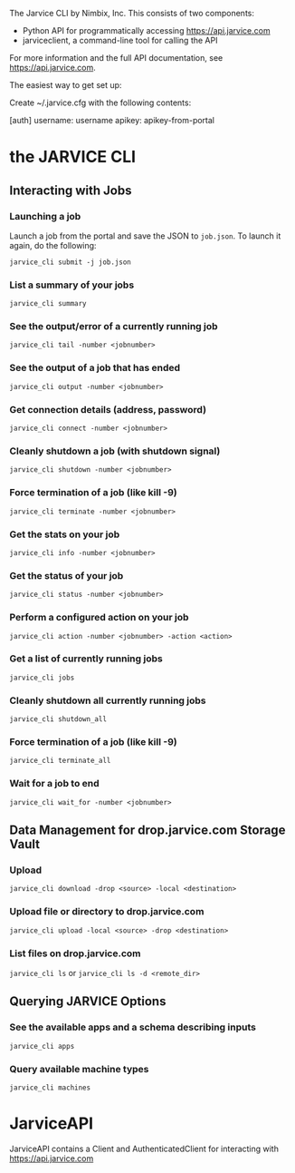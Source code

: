 The Jarvice CLI by Nimbix, Inc. This consists of two components:
  * Python API for programmatically accessing https://api.jarvice.com
  * jarviceclient, a command-line tool for calling the API

For more information and the full API documentation, see https://api.jarvice.com.

The easiest way to get set up:

Create ~/.jarvice.cfg with the following contents:

[auth]
username: username
apikey: apikey-from-portal

# the JARVICE CLI

## Interacting with Jobs

### Launching a job
Launch a job from the portal and save the JSON to `job.json`. To launch it again, do the following:

```jarvice_cli submit -j job.json```

### List a summary of your jobs

```jarvice_cli summary```

### See the output/error of a currently running job

```jarvice_cli tail -number <jobnumber>```

### See the output of a job that has ended


```jarvice_cli output -number <jobnumber>```

### Get connection details (address, password)

```jarvice_cli connect -number <jobnumber>```

### Cleanly shutdown a job (with shutdown signal)

```jarvice_cli shutdown -number <jobnumber>```

### Force termination of a job (like kill -9)


```jarvice_cli terminate -number <jobnumber>```

### Get the stats on your job

```jarvice_cli info -number <jobnumber>```

### Get the status of your job

```jarvice_cli status -number <jobnumber>```

### Perform a configured action on your job

```jarvice_cli action -number <jobnumber> -action <action>```

### Get a list of currently running jobs

```jarvice_cli jobs```

### Cleanly shutdown all currently running jobs

```jarvice_cli shutdown_all```

### Force termination of a job (like kill -9)

```jarvice_cli terminate_all```

### Wait for a job to end

```jarvice_cli wait_for -number <jobnumber>```


## Data Management for drop.jarvice.com Storage Vault

### Upload 

```jarvice_cli download -drop <source> -local <destination>```

### Upload file or directory to drop.jarvice.com

```jarvice_cli upload -local <source> -drop <destination>```

### List files on drop.jarvice.com

```jarvice_cli ls```
or
```jarvice_cli ls -d <remote_dir>```

## Querying JARVICE Options

### See the available apps and a schema describing inputs

```jarvice_cli apps```

### Query available machine types

```jarvice_cli machines```


# JarviceAPI

JarviceAPI contains a Client and AuthenticatedClient for interacting with https://api.jarvice.com
